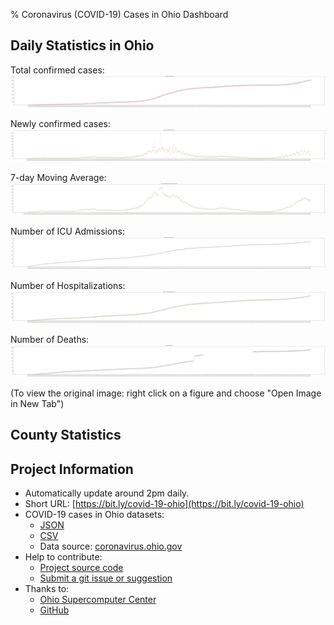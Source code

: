 % Coronavirus (COVID-19) Cases in Ohio Dashboard

## Daily Statistics in Ohio

<p class="figure">
<!-- <img src="./figure/num_cases.svg" width="600px"  alt="Confirmed Cases in Ohio"/>   -->
Total confirmed cases:
<img src="./figure/num_cases.svg" style="max-width: 100%"  alt="Confirmed Cases in Ohio"/>

Newly confirmed cases:
<img src="./figure/num_new_cases.svg" style="max-width: 100%" alt="Newly Confirmed Cases in Ohio"/>

7-day Moving Average:
<img src="./figure/num_new_avg_7d_cases.svg" style="max-width: 100%" alt="7-Day Average Newly Confirmed Cases in Ohio"/>  

Number of ICU Admissions:
<img src="./figure/num_icu.svg" style="max-width: 100%" alt="Number of ICU admissions"/>  

Number of Hospitalizations:
<img src="./figure/num_hospitalizations.svg" style="max-width: 100%" alt="Number of Hospitalizations in Ohio"/>  

Number of Deaths:
<img src="./figure/num_death.svg" style="max-width: 100%" alt="Number of Deaths"/>
</p>

(To view the original image: right click on a figure and choose "Open Image in New Tab")

## County Statistics

<div style="margin: auto; max-width: 650px;">
<!-- bokeh_block_start -->

<!-- bokeh_block_end -->
</div>

## Project Information

* Automatically update around 2pm daily.
* Short URL: [https://bit.ly/covid-19-ohio](https://bit.ly/covid-19-ohio)
* COVID-19 cases in Ohio datasets:
    * [JSON](./data/ohio.json)
    * [CSV](./data/ohio.csv)
    * Data source: [coronavirus.ohio.gov](https://coronavirus.ohio.gov)
* Help to contribute:
    * [Project source code](https://github.com/YSU-Data-Lab/coronavirus-dashboard)
    * [Submit a git issue or suggestion](https://github.com/YSU-Data-Lab/coronavirus-dashboard/issues)
* Thanks to:
    * [Ohio Supercomputer Center](https://www.osc.edu/)
    * [GitHub](https://github.com/)

